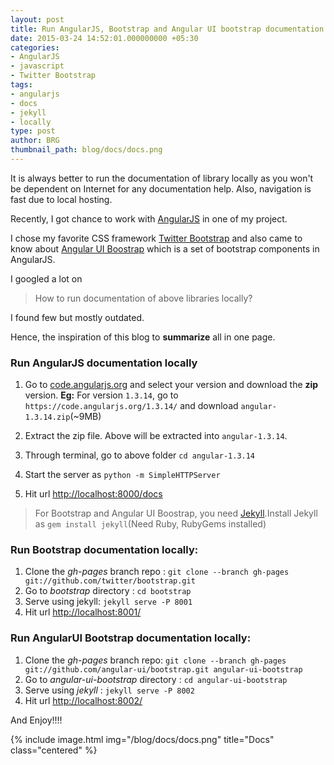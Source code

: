 ```yaml
---
layout: post
title: Run AngularJS, Bootstrap and Angular UI bootstrap documentation locally
date: 2015-03-24 14:52:01.000000000 +05:30
categories:
- AngularJS
- javascript
- Twitter Bootstrap
tags:
- angularjs
- docs
- jekyll
- locally
type: post
author: BRG
thumbnail_path: blog/docs/docs.png
---
```


It is always better to run the documentation of library locally as you won't be dependent on Internet for any documentation help. Also, navigation is fast due to local hosting.

Recently, I got chance to work with [AngularJS](http://angularjs.org) in one of my project.

I chose my favorite CSS framework [Twitter Bootstrap](http://getbootstrap.com) and also came to know about [Angular UI Boostrap](https://angular-ui.github.io/bootstrap/) which is a set of bootstrap components in AngularJS.

I googled a lot on

> How to run documentation of above libraries locally?

I found few but mostly outdated.

Hence, the inspiration of this blog to **summarize** all in one page.

### Run AngularJS documentation locally
1. Go to [code.angularjs.org](https://code.angularjs.org/) and select your version and download the **zip** version.
**Eg:** For version `1.3.14`, go to `https://code.angularjs.org/1.3.14/` and download `angular-1.3.14.zip`(~9MB)

1. Extract the zip file. Above will be extracted into `angular-1.3.14`.

1. Through terminal, go to above folder `cd angular-1.3.14`
1. Start the server as `python -m SimpleHTTPServer`
1. Hit url [http://localhost:8000/docs](http://localhost:8000/docs)

> For Bootstrap and Angular UI Boostrap, you need [Jekyll](http://jekyllrb.com/docs/installation/).Install Jekyll as `gem install jekyll`(Need Ruby, RubyGems installed)

### Run Bootstrap documentation locally:
1. Clone the *gh-pages* branch repo : `git clone --branch gh-pages git://github.com/twitter/bootstrap.git`
1. Go to *bootstrap* directory : `cd bootstrap`
1. Serve using jekyll: `jekyll serve -P 8001`
1. Hit url [http://localhost:8001/](http://localhost:8001/)

### Run AngularUI Bootstrap documentation locally:
1. Clone the *gh-pages* branch repo: `git clone --branch gh-pages git://github.com/angular-ui/bootstrap.git angular-ui-bootstrap`
1. Go to *angular-ui-bootstrap* directory : `cd angular-ui-bootstrap`
1. Serve using *jekyll* : `jekyll serve -P 8002`
1. Hit url [http://localhost:8002/](http://localhost:8002/)

And Enjoy!!!!

{% include image.html
           img="/blog/docs/docs.png"
           title="Docs"
           class="centered"
%}
